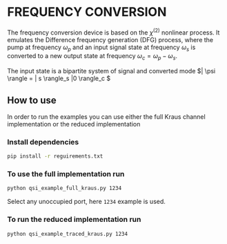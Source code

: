 # FREQUENCY CONVERSION
The frequency conversion device is based on the $\chi^{(2)}$ nonlinear process. It emulates the Difference frequency generation (DFG) process, where the pump at frequency $\omega_p$
and an input signal state at frequency $\omega_s$ is converted to a new output state at frequency $\omega_c = \omega_p - \omega_s$.

The input state is a bipartite system of signal and converted mode $| \psi \rangle = | s \rangle_s |0 \rangle_c $


## How to use
In order to run the examples you can use either the full Kraus channel implementation or the reduced implementation
### Install dependencies
```bash
pip install -r reguirements.txt
```
### To use the full implementation run
```bash
python qsi_example_full_kraus.py 1234
```
Select any unoccupied port, here `1234` example is used.

### To run the reduced implementation run
```bash
python qsi_example_traced_kraus.py 1234
```

